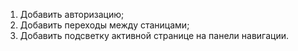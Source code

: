 1. Добавить авторизацию;
2. Добавить переходы между станицами;
3. Добавить подсветку активной странице на панели навигации.